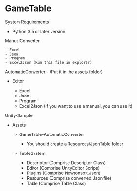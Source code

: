 # GameTable

System Requirements
  - Python 3.5 or later version

ManualConverter

    - Excel
    - Json
    - Program
    - Excel2Json (Run this file in explorer)

AutomaticConverter - (Put it in the assets folder)

  - Editor
    
    - Excel
    - Json
    - Program
    - Excel2Json (If you want to use a manual, you can use it)

Unity-Sample

  - Assets

    - GameTable-AutomaticConverter
      - You should create a Resources/JsonTable folder

    - TableSystem
      
      - Descriptor (Comprise Descriptor Class)
      - Editor (Comprise UnityEditor Scrips)
      - Plugins (Comprise Newtonsoft.Json)
      - Resources (Comprise converted Json file)
      - Table (Comprise Table Class)

      
    
   



